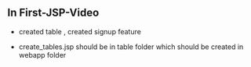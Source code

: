 ## In First-JSP-Video

 - created table , created signup feature

 - create_tables.jsp should be in table folder which should be created in webapp folder
